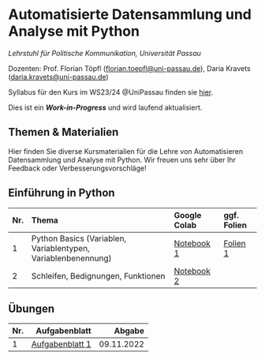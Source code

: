 # Automatisierte Datensammlung und Analyse mit Python

*Lehrstuhl für Politische Kommunikation, Universität Passau* 

Dozenten: Prof. Florian Töpfl (<florian.toepfl@uni-passau.de>), Daria Kravets (<daria.kravets@uni-passau.de>)

Syllabus für den Kurs im WS23/24 @UniPassau finden sie [hier](https://syncandshare.lrz.de/open/MlNpeGNFOGZjTDQ1eGROQk5Zb1dM/WS_23_24/Automatisierte%20Datensammlung/2023_09_26_Seminarplan_Datensammlung%2BUebung.docx?filelink_id=fiWWDJnGyerXAaodj7DiK2).

  
Dies ist ein ***Work-in-Progress*** und wird laufend aktualisiert.

Themen & Materialien 
---------------

Hier finden Sie diverse Kursmaterialien für die Lehre von Automatisieren Datensammlung und Analyse mit Python. Wir freuen uns sehr über Ihr Feedback oder Verbesserungsvorschläge!

## Einführung in Python

| Nr.  | Thema       | Google Colab    | ggf. Folien  |
| -----|:------------| :---------|:-------|
| 1    | Python Basics (Variablen, Variablentypen, Variablenbenennung) | [Notebook 1](https://colab.research.google.com/drive/1w0iSbeYxvoevGCAXq0TKbdLHNYsa1eIJ?usp=sharing)| [Folien 1](https://github.com/polcomm-passau/computational_methods_python/blob/main/files/Sitzung_1.pdf) |  
| 2    | Schleifen, Bedignungen, Funktionen |[Notebook 2](https://colab.research.google.com/drive/1KJlrXlFWt8VTjBfjUx8OTIFtfVbL0dr4?usp=sharing)|

## Übungen 

| Nr.  | Aufgabenblatt     | Abgabe|
| -----|------------------:|------:|
|    1 | [Aufgabenblatt 1](https://colab.research.google.com/drive/1axkPOdufMKGpmo8TrU1z_Qqj10WUZDUr?usp=sharing)| 09.11.2022|

